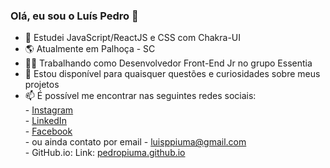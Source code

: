 ### Olá, eu sou o Luís Pedro 👋

<!-- **PedroPiuma/PedroPiuma** is a ✨ _special_ ✨ repository because its `README.md` (this file) appears on your GitHub profile. -->

- 🌱 Estudei JavaScript/ReactJS e CSS com Chakra-UI
- 🌎 Atualmente em Palhoça - SC
- 👨‍💻 Trabalhando como Desenvolvedor Front-End Jr no grupo Essentia
- 💬 Estou disponível para quaisquer questões e curiosidades sobre meus projetos
- 📫 É possível me encontrar nas seguintes redes sociais:<br>
             - <a href="https://www.instagram.com/pedro.piuma/">Instagram</a><br>
             - <a href="https://www.linkedin.com/in/lu%C3%ADs-pedro-pi%C3%BAma-90b8a212b/">LinkedIn</a><br>
             - <a href="https://www.facebook.com/luis.piuma.1/">Facebook</a>             
             - ou ainda contato por email - luisppiuma@gmail.com<br>
             - GitHub.io:
             Link: <a href="https://pedropiuma.github.io/">pedropiuma.github.io</a><br>

